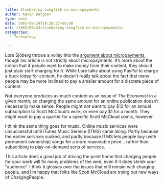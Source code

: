 ```yaml
---
title: Slumbering Lungfish on micropayments
author: Kevin Dangoor
type: post
date: 2003-09-24T19:20:27+00:00
url: /2003/09/24/slumbering-lungfish-on-micropayments/
categories:
  - Technology

---
```

Lore Sjöberg throws a volley into the [argument about micropayments][1], though his article is not strictly about micropayments. It&#8217;s more about the notion that if people want to make money from their content, they should just plain start charging for it. While Lore talks about using PayPal to charge a buck today for content, he doesn&#8217;t really talk about the fact that many people may be more inclined to pay a smaller amount for a discrete piece of content.

Not everyone produces as much content as an issue of _The Economist_ in a given month, so charging the same amount for an online publication doesn&#8217;t necessarily make sense. People might not want to pay $12 for an annual subscription to Scott McCloud&#8217;s work, or even pay $1 for a month. They might want to pay a quarter for a specific Scott McCloud comic, however.

I think the same thing goes for music. Online music services were unsuccessful until iTunes Music Service (ITMS) came along. Partly because the earlier services sucked, and partly because ITMS lets people buy (with permanent ownership) songs for a more reasonable price&#8230; rather than subscribing to play-on-demand sorts of services.

This article does a good job of driving the point home that charging people for your work will fix many problems of the web, even if it does shrink your &#8220;audience&#8221;. I think it glosses over the issues that still remain with charging people, and I&#8217;m happy that folks like Scott McCloud are trying out new ways of ChargingPeople.

 [1]: http://slumbering.lungfish.com/index.php?p=chargingpeople.1064271013 "The Slumbering Lungfish Dybbuk Hostel and All-Night Boulangerie"